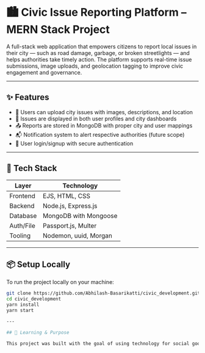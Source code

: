 # 🏙️ Civic Issue Reporting Platform – MERN Stack Project

A full-stack web application that empowers citizens to report local issues in their city — such as road damage, garbage, or broken streetlights — and helps authorities take timely action. The platform supports real-time issue submissions, image uploads, and geolocation tagging to improve civic engagement and governance.

---

## ✨ Features

- 📍 Users can upload city issues with images, descriptions, and location
- 📌 Issues are displayed in both user profiles and city dashboards
- 📤 Reports are stored in MongoDB with proper city and user mappings
- 📬 Notification system to alert respective authorities (future scope)
- 🔐 User login/signup with secure authentication

---

## 🧰 Tech Stack

| Layer      | Technology             |
|------------|------------------------|
| Frontend   | EJS, HTML, CSS         |
| Backend    | Node.js, Express.js    |
| Database   | MongoDB with Mongoose  |
| Auth/File  | Passport.js, Multer    |
| Tooling    | Nodemon, uuid, Morgan  |

---

## 📦 Setup Locally

To run the project locally on your machine:

```bash
git clone https://github.com/Abhilash-Basarikatti/civic_development.git
cd civic_development
yarn install
yarn start

---

## 🎯 Learning & Purpose

This project was built with the goal of using technology for social good. It allowed me to apply core web development concepts like authentication, routing, session handling, and file uploads while also understanding how to manage a meaningful user experience through geolocation-based filtering and reporting. From a backend perspective, I gained hands-on experience integrating MongoDB with Mongoose, building a structured MVC-like Node.js application, and implementing secure authentication. It reflects how digital tools can be used to improve civic engagement and accountability.

